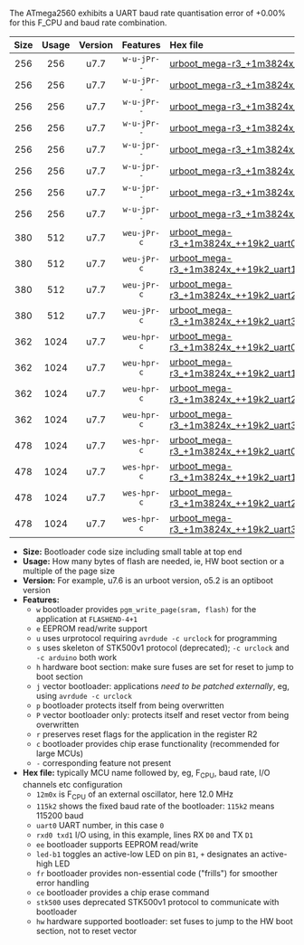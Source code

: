 The ATmega2560 exhibits a UART baud rate quantisation error of +0.00% for this F_CPU and baud rate combination.

|Size|Usage|Version|Features|Hex file|
|:-:|:-:|:-:|:-:|:--|
|256|256|u7.7|`w-u-jPr--`|[urboot_mega-r3_+1m3824x_++19k2_uart0_rxe0_txe1_led+b7.hex](https://raw.githubusercontent.com/stefanrueger/urboot.hex/main/boards/mega-r3/external_oscillator/fcpu_+1m3824x/br_++19k2/urboot_mega-r3_+1m3824x_++19k2_uart0_rxe0_txe1_led+b7.hex)|
|256|256|u7.7|`w-u-jPr--`|[urboot_mega-r3_+1m3824x_++19k2_uart1_rxd2_txd3_led+b7.hex](https://raw.githubusercontent.com/stefanrueger/urboot.hex/main/boards/mega-r3/external_oscillator/fcpu_+1m3824x/br_++19k2/urboot_mega-r3_+1m3824x_++19k2_uart1_rxd2_txd3_led+b7.hex)|
|256|256|u7.7|`w-u-jPr--`|[urboot_mega-r3_+1m3824x_++19k2_uart2_rxh0_txh1_led+b7.hex](https://raw.githubusercontent.com/stefanrueger/urboot.hex/main/boards/mega-r3/external_oscillator/fcpu_+1m3824x/br_++19k2/urboot_mega-r3_+1m3824x_++19k2_uart2_rxh0_txh1_led+b7.hex)|
|256|256|u7.7|`w-u-jPr--`|[urboot_mega-r3_+1m3824x_++19k2_uart3_rxj0_txj1_led+b7.hex](https://raw.githubusercontent.com/stefanrueger/urboot.hex/main/boards/mega-r3/external_oscillator/fcpu_+1m3824x/br_++19k2/urboot_mega-r3_+1m3824x_++19k2_uart3_rxj0_txj1_led+b7.hex)|
|256|256|u7.7|`w-u-jpr--`|[urboot_mega-r3_+1m3824x_++19k2_uart0_rxe0_txe1_led+b7_fr.hex](https://raw.githubusercontent.com/stefanrueger/urboot.hex/main/boards/mega-r3/external_oscillator/fcpu_+1m3824x/br_++19k2/urboot_mega-r3_+1m3824x_++19k2_uart0_rxe0_txe1_led+b7_fr.hex)|
|256|256|u7.7|`w-u-jpr--`|[urboot_mega-r3_+1m3824x_++19k2_uart1_rxd2_txd3_led+b7_fr.hex](https://raw.githubusercontent.com/stefanrueger/urboot.hex/main/boards/mega-r3/external_oscillator/fcpu_+1m3824x/br_++19k2/urboot_mega-r3_+1m3824x_++19k2_uart1_rxd2_txd3_led+b7_fr.hex)|
|256|256|u7.7|`w-u-jpr--`|[urboot_mega-r3_+1m3824x_++19k2_uart2_rxh0_txh1_led+b7_fr.hex](https://raw.githubusercontent.com/stefanrueger/urboot.hex/main/boards/mega-r3/external_oscillator/fcpu_+1m3824x/br_++19k2/urboot_mega-r3_+1m3824x_++19k2_uart2_rxh0_txh1_led+b7_fr.hex)|
|256|256|u7.7|`w-u-jpr--`|[urboot_mega-r3_+1m3824x_++19k2_uart3_rxj0_txj1_led+b7_fr.hex](https://raw.githubusercontent.com/stefanrueger/urboot.hex/main/boards/mega-r3/external_oscillator/fcpu_+1m3824x/br_++19k2/urboot_mega-r3_+1m3824x_++19k2_uart3_rxj0_txj1_led+b7_fr.hex)|
|380|512|u7.7|`weu-jPr-c`|[urboot_mega-r3_+1m3824x_++19k2_uart0_rxe0_txe1_ee_led+b7_fr_ce.hex](https://raw.githubusercontent.com/stefanrueger/urboot.hex/main/boards/mega-r3/external_oscillator/fcpu_+1m3824x/br_++19k2/urboot_mega-r3_+1m3824x_++19k2_uart0_rxe0_txe1_ee_led+b7_fr_ce.hex)|
|380|512|u7.7|`weu-jPr-c`|[urboot_mega-r3_+1m3824x_++19k2_uart1_rxd2_txd3_ee_led+b7_fr_ce.hex](https://raw.githubusercontent.com/stefanrueger/urboot.hex/main/boards/mega-r3/external_oscillator/fcpu_+1m3824x/br_++19k2/urboot_mega-r3_+1m3824x_++19k2_uart1_rxd2_txd3_ee_led+b7_fr_ce.hex)|
|380|512|u7.7|`weu-jPr-c`|[urboot_mega-r3_+1m3824x_++19k2_uart2_rxh0_txh1_ee_led+b7_fr_ce.hex](https://raw.githubusercontent.com/stefanrueger/urboot.hex/main/boards/mega-r3/external_oscillator/fcpu_+1m3824x/br_++19k2/urboot_mega-r3_+1m3824x_++19k2_uart2_rxh0_txh1_ee_led+b7_fr_ce.hex)|
|380|512|u7.7|`weu-jPr-c`|[urboot_mega-r3_+1m3824x_++19k2_uart3_rxj0_txj1_ee_led+b7_fr_ce.hex](https://raw.githubusercontent.com/stefanrueger/urboot.hex/main/boards/mega-r3/external_oscillator/fcpu_+1m3824x/br_++19k2/urboot_mega-r3_+1m3824x_++19k2_uart3_rxj0_txj1_ee_led+b7_fr_ce.hex)|
|362|1024|u7.7|`weu-hpr-c`|[urboot_mega-r3_+1m3824x_++19k2_uart0_rxe0_txe1_ee_led+b7_fr_ce_hw.hex](https://raw.githubusercontent.com/stefanrueger/urboot.hex/main/boards/mega-r3/external_oscillator/fcpu_+1m3824x/br_++19k2/urboot_mega-r3_+1m3824x_++19k2_uart0_rxe0_txe1_ee_led+b7_fr_ce_hw.hex)|
|362|1024|u7.7|`weu-hpr-c`|[urboot_mega-r3_+1m3824x_++19k2_uart1_rxd2_txd3_ee_led+b7_fr_ce_hw.hex](https://raw.githubusercontent.com/stefanrueger/urboot.hex/main/boards/mega-r3/external_oscillator/fcpu_+1m3824x/br_++19k2/urboot_mega-r3_+1m3824x_++19k2_uart1_rxd2_txd3_ee_led+b7_fr_ce_hw.hex)|
|362|1024|u7.7|`weu-hpr-c`|[urboot_mega-r3_+1m3824x_++19k2_uart2_rxh0_txh1_ee_led+b7_fr_ce_hw.hex](https://raw.githubusercontent.com/stefanrueger/urboot.hex/main/boards/mega-r3/external_oscillator/fcpu_+1m3824x/br_++19k2/urboot_mega-r3_+1m3824x_++19k2_uart2_rxh0_txh1_ee_led+b7_fr_ce_hw.hex)|
|362|1024|u7.7|`weu-hpr-c`|[urboot_mega-r3_+1m3824x_++19k2_uart3_rxj0_txj1_ee_led+b7_fr_ce_hw.hex](https://raw.githubusercontent.com/stefanrueger/urboot.hex/main/boards/mega-r3/external_oscillator/fcpu_+1m3824x/br_++19k2/urboot_mega-r3_+1m3824x_++19k2_uart3_rxj0_txj1_ee_led+b7_fr_ce_hw.hex)|
|478|1024|u7.7|`wes-hpr-c`|[urboot_mega-r3_+1m3824x_++19k2_uart0_rxe0_txe1_ee_led+b7_fr_ce_stk500_hw.hex](https://raw.githubusercontent.com/stefanrueger/urboot.hex/main/boards/mega-r3/external_oscillator/fcpu_+1m3824x/br_++19k2/urboot_mega-r3_+1m3824x_++19k2_uart0_rxe0_txe1_ee_led+b7_fr_ce_stk500_hw.hex)|
|478|1024|u7.7|`wes-hpr-c`|[urboot_mega-r3_+1m3824x_++19k2_uart1_rxd2_txd3_ee_led+b7_fr_ce_stk500_hw.hex](https://raw.githubusercontent.com/stefanrueger/urboot.hex/main/boards/mega-r3/external_oscillator/fcpu_+1m3824x/br_++19k2/urboot_mega-r3_+1m3824x_++19k2_uart1_rxd2_txd3_ee_led+b7_fr_ce_stk500_hw.hex)|
|478|1024|u7.7|`wes-hpr-c`|[urboot_mega-r3_+1m3824x_++19k2_uart2_rxh0_txh1_ee_led+b7_fr_ce_stk500_hw.hex](https://raw.githubusercontent.com/stefanrueger/urboot.hex/main/boards/mega-r3/external_oscillator/fcpu_+1m3824x/br_++19k2/urboot_mega-r3_+1m3824x_++19k2_uart2_rxh0_txh1_ee_led+b7_fr_ce_stk500_hw.hex)|
|478|1024|u7.7|`wes-hpr-c`|[urboot_mega-r3_+1m3824x_++19k2_uart3_rxj0_txj1_ee_led+b7_fr_ce_stk500_hw.hex](https://raw.githubusercontent.com/stefanrueger/urboot.hex/main/boards/mega-r3/external_oscillator/fcpu_+1m3824x/br_++19k2/urboot_mega-r3_+1m3824x_++19k2_uart3_rxj0_txj1_ee_led+b7_fr_ce_stk500_hw.hex)|

- **Size:** Bootloader code size including small table at top end
- **Usage:** How many bytes of flash are needed, ie, HW boot section or a multiple of the page size
- **Version:** For example, u7.6 is an urboot version, o5.2 is an optiboot version
- **Features:**
  + `w` bootloader provides `pgm_write_page(sram, flash)` for the application at `FLASHEND-4+1`
  + `e` EEPROM read/write support
  + `u` uses urprotocol requiring `avrdude -c urclock` for programming
  + `s` uses skeleton of STK500v1 protocol (deprecated); `-c urclock` and `-c arduino` both work
  + `h` hardware boot section: make sure fuses are set for reset to jump to boot section
  + `j` vector bootloader: applications *need to be patched externally*, eg, using `avrdude -c urclock`
  + `p` bootloader protects itself from being overwritten
  + `P` vector bootloader only: protects itself and reset vector from being overwritten
  + `r` preserves reset flags for the application in the register R2
  + `c` bootloader provides chip erase functionality (recommended for large MCUs)
  + `-` corresponding feature not present
- **Hex file:** typically MCU name followed by, eg, F<sub>CPU</sub>, baud rate, I/O channels etc configuration
  + `12m0x` is F<sub>CPU</sub> of an external oscillator, here 12.0 MHz
  + `115k2` shows the fixed baud rate of the bootloader: `115k2` means 115200 baud
  + `uart0` UART number, in this case `0`
  + `rxd0 txd1` I/O using, in this example, lines RX `D0` and TX `D1`
  + `ee` bootloader supports EEPROM read/write
  + `led-b1` toggles an active-low LED on pin `B1`, `+` designates an active-high LED
  + `fr` bootloader provides non-essential code ("frills") for smoother error handling
  + `ce` bootloader provides a chip erase command
  + `stk500` uses deprecated STK500v1 protocol to communicate with bootloader
  + `hw` hardware supported bootloader: set fuses to jump to the HW boot section, not to reset vector
